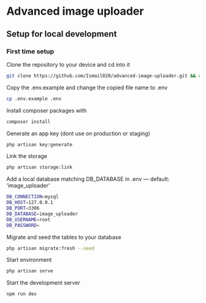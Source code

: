 # Advanced image uploader

## Setup for local development

### First time setup

Clone the repository to your device and cd into it
``` bash 
git clone https://github.com/Ismail020/advanced-image-uploader.git && cd "$(basename "$_" .git)"
```

Copy the .env.example and change the copied file name to .env
```bash
cp .env.example .env
```

Install composer packages with
```bash
composer install
```

Generate an app key (dont use on production or staging)
```bash
php artisan key:generate
```

Link the storage
```bash
php artisan storage:link
```

Add a local database matching DB_DATABASE in .env — default: 'image_uploader'
```bash
DB_CONNECTION=mysql
DB_HOST=127.0.0.1
DB_PORT=3306
DB_DATABASE=image_uploader
DB_USERNAME=root
DB_PASSWORD=
```

Migrate and seed the tables to your database
```bash
php artisan migrate:fresh --seed
```

Start environment
```bash
php artisan serve
```

Start the development server
```bash
npm run dev
```